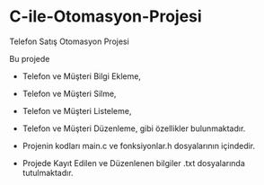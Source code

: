
# C-ile-Otomasyon-Projesi
Telefon Satış Otomasyon Projesi



Bu projede

- Telefon ve Müşteri Bilgi Ekleme,
- Telefon ve Müşteri  Silme,
- Telefon ve Müşteri  Listeleme,
- Telefon ve Müşteri  Düzenleme,
gibi özellikler bulunmaktadır.

- Projenin kodları main.c ve fonksiyonlar.h dosyalarının içindedir.

- Projede Kayıt Edilen ve Düzenlenen bilgiler .txt dosyalarında tutulmaktadır.
